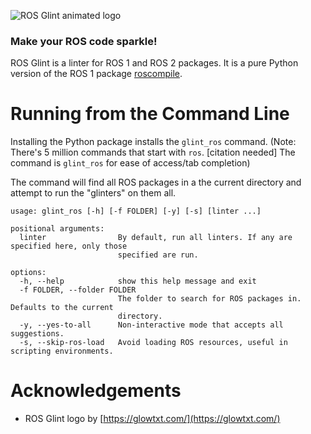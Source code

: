 ![ROS Glint animated logo](logo.gif)

### Make your ROS code sparkle!

ROS Glint is a linter for ROS 1 and ROS 2 packages.
It is a pure Python version of the ROS 1 package [roscompile](https://github.com/DLu/roscompile/blob/main/roscompile/README.md).

# Running from the Command Line

Installing the Python package installs the `glint_ros` command. (Note: There's 5 million commands that start with `ros`. [citation needed] The command is `glint_ros` for ease of access/tab completion)

The command will find all ROS packages in a the current directory and attempt to run the "glinters" on them all.

```
usage: glint_ros [-h] [-f FOLDER] [-y] [-s] [linter ...]

positional arguments:
  linter                By default, run all linters. If any are specified here, only those
                        specified are run.

options:
  -h, --help            show this help message and exit
  -f FOLDER, --folder FOLDER
                        The folder to search for ROS packages in. Defaults to the current
                        directory.
  -y, --yes-to-all      Non-interactive mode that accepts all suggestions.
  -s, --skip-ros-load   Avoid loading ROS resources, useful in scripting environments.
```

# Acknowledgements
 * ROS Glint logo by [https://glowtxt.com/](https://glowtxt.com/)
